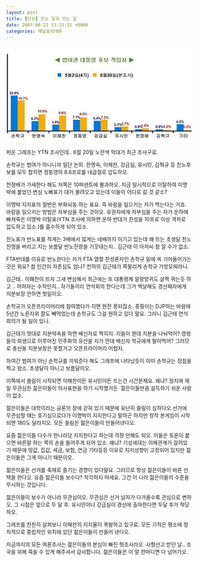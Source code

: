 ```yaml
---
layout: post
title: [단상] 뜨는 달과 지는 달
date: 2007-06-21 13:23:55 +0900
categories: 깨달음의대화
---
```

<img src="./files/attach/images/198/241/002/7062111.jpg" border="0" alt="" />  
  
퍼온 그래프는 YTN 조사인데.. 6월 20일 노란색 막대가 최근 조사구료. 
  

  
손학규는 범여가 아니니까 일단 논외. 한명숙, 이해찬, 강금실, 유시민, 김혁규 등 친노후보를 모두 합치면 정동영의 8.6프로를 네곱절로 압도하오.
  

  
천정배가 가세한다 해도 저쪽은 10퍼센트에 불과하오. 지금 일시적으로 이탈하여 이명박에 붙었던 변심 노빠표가 대거 몰려오고 있는데 이들이 어디로 갈 것 같소? 
  

  
이명박 지지표의 절반은 부화뇌동 하는 표요. 즉 바람을 일으키는 자가 먹는다는 거죠. 바람을 일으키는 방법은 자부심을 주는 것이오. 유권자에게 자부심을 주는 자가 운하에 빠져죽은 이명박 이탈표(YTN 조사에 의하면 운하 반대가 찬성을 10프로 이상 격차로 압도하고 있소.)를 흡수하게 되어 있소.
  

  
친노표가 반노표를 적게는 3배에서 많게는 네배까지 이기고 있는데 왜 뜨는 초생달 친노진영을 버리고 지는 보름달 반노진영을 기웃대는지.. 김근태 이 아저씨 참 알 수가 없소. 
  

  
FTA반대를 이유로 반노한다는 자가 FTA 열렬 찬성론자인 손학규 밑에 쏙 기어들어가는 것은 뭐요? 참 인간이 자존심도 엄나? 천하의 김근태가 쪽팔리게 손학규 가방모찌라니.
  

  
김근태.. 이해찬이 뜨자 그새 변심해서 최근에는 또 대통령께 알랑방귀도 살짝 뀌는듯 하고 .. 머하자는 수작인지.. 자기들끼리 연석회의 한다는데 그거 백날해도 경선패자에게 지분보장 안하면 헛일이오.
  

  
손학규가 오픈프라이머리에 참여했다가 지면 완전 몽되잖소. 종필이는 DJP하는 바람에 5년간 노른자위 잘도 빼먹었는데 손학규도 그걸 원하고 있다 말요. 그러니 김근태 연석회의가 될 일이 있나. 
  

  
김근태가 멋대로 지분약속을 하면 배신자로 찍히지. 지들이 뭔데 지분을 나눠먹어? 영령들의 희생으로 이루어진 민주화의 유산을 지가 먼데 배신자 학규에게 팔아먹어? 그러므로 총선용 지분보장은 못할거고 오픈프라이머리 어렵지.
  

  
하여간 범여가 아닌 손학규를 끼워준다 해도 그래프에 나타났듯이 이미 손학규는 정점을 찍고 왔소. 초생달이 아니고 보름달이오. 
  

  
이쪽에서 쏠림이 시작되면 이해찬이든 유시민이든 뜨는건 시간문제요. 왜냐? 정치에 제일 무관심한 젊은이들이 의사표현을 하기 시작했거든. 젊은이들만큼 설득하기 쉬운 사람이 없소. 
  

  
젊은이들은 대학이라는 공론의 장에 갇혀 있기 때문에 유난히 쏠림이 심하다오.선거에 무관심할 때는 호기심으로다가 이명박이 지지한다고 말하곤 하지만 정작 본게임이 시작되면 180도 달라지오. 모든 쏠림은 젊은이들이 만들어낸다오.
  

  
요즘 젊은이들 다수가 한나라당 지지한다고 하는데 걱정 안해도 되오. 이들은 토론이 붙으면 바른말 하는 쪽의 손을 들어주게 되어 있소. 왜냐? 기성세대는 이해관계가 걸려있기 때문에 땅값, 집값, 세금, 보험, 연금 기타등등 이유로 지지성향이 고정되어 있지만 젊은이들은 그게 아니기 때문이오.
  

  
젊은이들은 선거를 축제로 즐기는 경향이 있다말요. 그러므로 항상 젊은이들이 바른 선택을 한다오. 요즘 젊은이들 보수다? 착각하지 마세요. 그건 이 나라 젊은이들의 수준을 무시하는 것입니다. 
  

  
젊은이들이 보수가 아니라 무관심이오. 무관심은 선거 날자가 다가올수록 관심으로 변하오. 그 시점은 앞으로 두 달 후. 유시민이나 강금실이 경선에 출마한다면 두달 후가 적당하오.
  

  
그래프를 찬찬히 살펴보니 이해찬의 지지율이 폭발하고 있구료. 모든 기적은 평소에 정치적으로 중립적인 위치에 있던 젊은이들이 만들어 낸다오. 
  

  
지금까지의 모든 여론조사는 젊은이들의 본심이 빠진 헛조사라오. 사형선고 받던 날.. 조국을 위해 죽을 수 있게 해주셔서 감사합니다. 젊은이들은 이 말 한마디면 다 넘어가오.